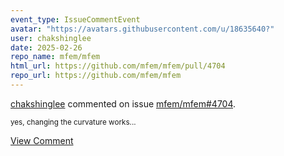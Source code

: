 ```yaml
---
event_type: IssueCommentEvent
avatar: "https://avatars.githubusercontent.com/u/18635640?"
user: chakshinglee
date: 2025-02-26
repo_name: mfem/mfem
html_url: https://github.com/mfem/mfem/pull/4704
repo_url: https://github.com/mfem/mfem
---
```


<a href='https://github.com/chakshinglee' target='_blank'>chakshinglee</a> commented on issue <a href='https://github.com/mfem/mfem/pull/4704' target='_blank'>mfem/mfem#4704</a>.

<small>yes, changing the curvature works...</small>

<a href='https://github.com/mfem/mfem/pull/4704' target='_blank'>View Comment</a>